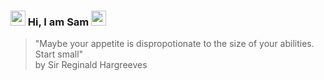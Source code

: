 ### <img src="https://github.com/TheDudeThatCode/TheDudeThatCode/blob/master/Assets/Hi.gif" width="24px"> Hi, I am Sam <img src="https://user-images.githubusercontent.com/5679180/79618120-0daffb80-80be-11ea-819e-d2b0fa904d07.gif" width="24px">

> "Maybe your appetite is dispropotionate to the size of your abilities. Start small"<br>
> by Sir Reginald Hargreeves
